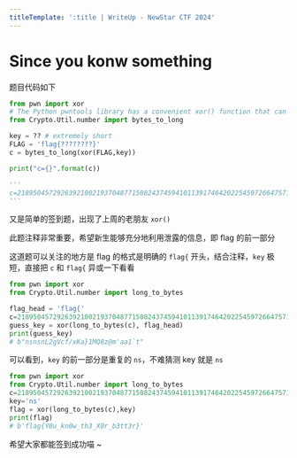 ```yaml
---
titleTemplate: ':title | WriteUp - NewStar CTF 2024'
---
```


# Since you konw something

题目代码如下

```python
from pwn import xor
# The Python pwntools library has a convenient xor() function that can XOR together data of different types and lengths
from Crypto.Util.number import bytes_to_long

key = ?? # extremely short
FLAG = 'flag{????????}'
c = bytes_to_long(xor(FLAG,key))

print("c={}".format(c))

'''
c=218950457292639210021937048771508243745941011391746420225459726647571
'''
```

又是简单的签到题，出现了上周的老朋友 `xor()`

此题注释非常重要，希望新生能够充分地利用泄露的信息，即 flag 的前一部分

这道题可以关注的地方是 flag 的格式是明确的 `flag{` 开头，结合注释，`key` 极短，直接把 `c` 和 `flag{` 异或一下看看

```python
from pwn import xor
from Crypto.Util.number import long_to_bytes

flag_head = 'flag{'
c=218950457292639210021937048771508243745941011391746420225459726647571
guess_key = xor(long_to_bytes(c), flag_head)
print(guess_key)
# b"nsnsnL2gVcf/xKa}1MQ8z@m'aa1`t"
```

可以看到，`key` 的前一部分是重复的 `ns`，不难猜测 key 就是 `ns`

```python
from pwn import xor
from Crypto.Util.number import long_to_bytes
c=218950457292639210021937048771508243745941011391746420225459726647571
key='ns'
flag = xor(long_to_bytes(c),key)
print(flag)
# b'flag{Y0u_kn0w_th3_X0r_b3tt3r}'
```

希望大家都能签到成功喵 ~
